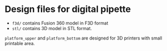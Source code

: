 # Design files for digital pipette
- `f3d/` contains Fusion 360 model in F3D format
- `stl/` contains 3D model in STL format.

`platform_upper` and `platform_bottom` are designed for 3D printers with small printable area.

